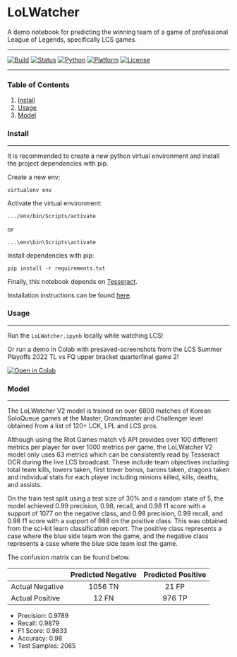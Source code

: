 # LoLWatcher

A demo notebook for predicting the winning team of a game of professional League of Legends, specifically LCS games.

___

[![](https://img.shields.io/static/v1?label=Build&message=alpha&color=red "Build")](#)
[![](https://img.shields.io/static/v1?label=Status&message=ok&color=brightgreen "Status")](#)
[![](https://img.shields.io/static/v1?label=Python&message=3.10&color=yellow "Python")](#)
[![](https://img.shields.io/static/v1?label=Platform&message=linux|macOS|Windows&color=lightgrey "Platform")](#)
[![](https://img.shields.io/static/v1?label=License&message=MIT&color=blue "License")](#)
___

### Table of Contents

1. [Install](#install)
1. [Usage](#usage)
1. [Model](#model)

### Install
___

It is recommended to create a new python virtual environment and install the project dependencies with pip.

Create a new env:

`virtualenv env`

Activate the virtual environment:

`.../env/bin/Scripts/activate`

or

`...\env\bin\Scripts\activate`

Install dependencies with pip:

`pip install -r requirements.txt`

Finally, this notebook depends on [Tesseract](https://github.com/tesseract-ocr/tesseract).

Installation instructions can be found [here](https://tesseract-ocr.github.io/tessdoc/Installation.html).

### Usage
___

Run the `LoLWatcher.ipynb` locally while watching LCS!

Or run a demo in Colab with presaved-screenshots from the LCS Summer Playoffs 2022 TL vs FQ upper bracket quarterfinal game 2!

[![](https://img.shields.io/static/v1?label=%7F&message=Open%20in%20Colab&color=blue&logoColor=&logo=googlecolab "Open in Colab")](https://colab.research.google.com/drive/1Gm8JKo5FLo-06LFdQIKSaHX-jZQtoaGH?usp=sharing)

### Model
___

The LoLWatcher V2 model is trained on over 6800 matches of Korean SoloQueue games at the Master, Grandmaster and Challenger level obtained from a list of 120+ LCK, LPL and LCS pros.

Although using the Riot Games match v5 API provides over 100 different metrics per player for over 1000 metrics per game, the LoLWatcher V2 model only uses 63 metrics which can be consistently read by Tesseract OCR during the live LCS broadcast. These include team objectives including total team kills, towers taken, first tower bonus, barons taken, dragons taken and individual stats for each player including minions killed, kills, deaths, and assists.

On the train test split using a test size of 30% and a random state of 5, the model achieved 0.99 precision, 0.98, recall, and 0.98 f1 score with a support of 1077 on the negative class, and 0.98 precision, 0.99 recall, and 0.98 f1 score with a support of 988 on the positive class. This was obtained from the sci-kit learn classification report. The positive class represents a case where the blue side team won the game, and the negative class represents a case where the blue side team lost the game.

The confusion matrix can be found below.

|                 | Predicted Negative | Predicted Positive |
| :---            | :----:             | :---:              |
| Actual Negative | 1056 TN            | 21 FP              |
| Actual Positive | 12 FN              | 976 TP             |

* Precision: 0.9789
* Recall: 0.9879
* F1 Score: 0.9833
* Accuracy: 0.98
* Test Samples: 2065